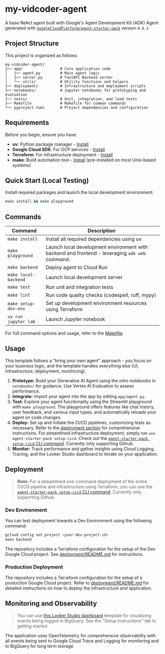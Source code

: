 # my-vidcoder-agent

A base ReAct agent built with Google's Agent Development Kit (ADK)
Agent generated with [`googleCloudPlatform/agent-starter-pack`](https://github.com/GoogleCloudPlatform/agent-starter-pack) version `0.6.3`

## Project Structure

This project is organized as follows:

```
my-vidcoder-agent/
├── app/                 # Core application code
│   ├── agent.py         # Main agent logic
│   ├── server.py        # FastAPI Backend server
│   └── utils/           # Utility functions and helpers
├── deployment/          # Infrastructure and deployment scripts
├── notebooks/           # Jupyter notebooks for prototyping and evaluation
├── tests/               # Unit, integration, and load tests
├── Makefile             # Makefile for common commands
└── pyproject.toml       # Project dependencies and configuration
```

## Requirements

Before you begin, ensure you have:
- **uv**: Python package manager - [Install](https://docs.astral.sh/uv/getting-started/installation/)
- **Google Cloud SDK**: For GCP services - [Install](https://cloud.google.com/sdk/docs/install)
- **Terraform**: For infrastructure deployment - [Install](https://developer.hashicorp.com/terraform/downloads)
- **make**: Build automation tool - [Install](https://www.gnu.org/software/make/) (pre-installed on most Unix-based systems)


## Quick Start (Local Testing)

Install required packages and launch the local development environment:

```bash
make install && make playground
```

## Commands

| Command              | Description                                                                                 |
| -------------------- | ------------------------------------------------------------------------------------------- |
| `make install`       | Install all required dependencies using uv                                                  |
| `make playground`    | Launch local development environment with backend and frontend - leveraging `adk web` command.|
| `make backend`       | Deploy agent to Cloud Run |
| `make local-backend` | Launch local development server |
| `make test`          | Run unit and integration tests                                                              |
| `make lint`          | Run code quality checks (codespell, ruff, mypy)                                             |
| `make setup-dev-env` | Set up development environment resources using Terraform                                    |
| `uv run jupyter lab` | Launch Jupyter notebook                                                                     |

For full command options and usage, refer to the [Makefile](Makefile).


## Usage

This template follows a "bring your own agent" approach - you focus on your business logic, and the template handles everything else (UI, infrastructure, deployment, monitoring).

1. **Prototype:** Build your Generative AI Agent using the intro notebooks in `notebooks/` for guidance. Use Vertex AI Evaluation to assess performance.
2. **Integrate:** Import your agent into the app by editing `app/agent.py`.
3. **Test:** Explore your agent functionality using the Streamlit playground with `make playground`. The playground offers features like chat history, user feedback, and various input types, and automatically reloads your agent on code changes.
4. **Deploy:** Set up and initiate the CI/CD pipelines, customizing tests as necessary. Refer to the [deployment section](#deployment) for comprehensive instructions. For streamlined infrastructure deployment, simply run `uvx agent-starter-pack setup-cicd`. Check out the [`agent-starter-pack setup-cicd` CLI command](https://googlecloudplatform.github.io/agent-starter-pack/cli/setup_cicd.html). Currently only supporting Github.
5. **Monitor:** Track performance and gather insights using Cloud Logging, Tracing, and the Looker Studio dashboard to iterate on your application.


## Deployment

> **Note:** For a streamlined one-command deployment of the entire CI/CD pipeline and infrastructure using Terraform, you can use the [`agent-starter-pack setup-cicd` CLI command](https://googlecloudplatform.github.io/agent-starter-pack/cli/setup_cicd.html). Currently only supporting Github.

### Dev Environment

You can test deployment towards a Dev Environment using the following command:

```bash
gcloud config set project <your-dev-project-id>
make backend
```


The repository includes a Terraform configuration for the setup of the Dev Google Cloud project.
See [deployment/README.md](deployment/README.md) for instructions.

### Production Deployment

The repository includes a Terraform configuration for the setup of a production Google Cloud project. Refer to [deployment/README.md](deployment/README.md) for detailed instructions on how to deploy the infrastructure and application.


## Monitoring and Observability
> You can use [this Looker Studio dashboard](https://lookerstudio.google.com/reporting/46b35167-b38b-4e44-bd37-701ef4307418/page/tEnnC
) template for visualizing events being logged in BigQuery. See the "Setup Instructions" tab to getting started.

The application uses OpenTelemetry for comprehensive observability with all events being sent to Google Cloud Trace and Logging for monitoring and to BigQuery for long term storage.
